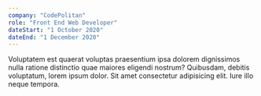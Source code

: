 ```yaml
---
company: "CodePolitan"
role: "Front End Web Developer"
dateStart: "1 October 2020"
dateEnd: "1 December 2020"
---
```


Voluptatem est quaerat voluptas praesentium ipsa dolorem dignissimos nulla ratione distinctio quae maiores eligendi nostrum? Quibusdam, debitis voluptatum, lorem ipsum dolor. Sit amet consectetur adipisicing elit. Iure illo neque tempora.
